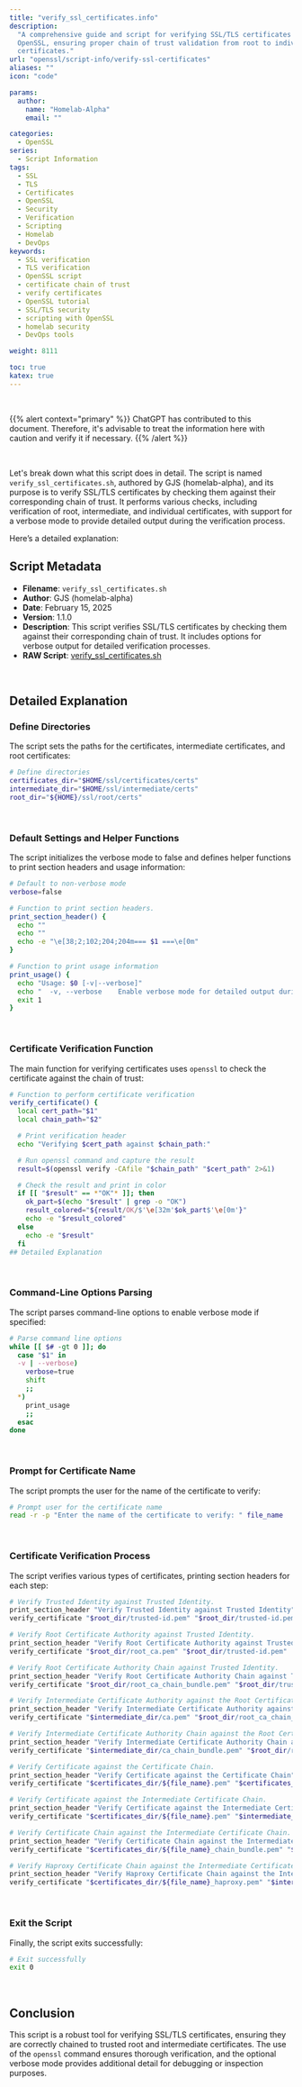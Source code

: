 ```yaml
---
title: "verify_ssl_certificates.info"
description:
  "A comprehensive guide and script for verifying SSL/TLS certificates using
  OpenSSL, ensuring proper chain of trust validation from root to individual
  certificates."
url: "openssl/script-info/verify-ssl-certificates"
aliases: ""
icon: "code"

params:
  author:
    name: "Homelab-Alpha"
    email: ""

categories:
  - OpenSSL
series:
  - Script Information
tags:
  - SSL
  - TLS
  - Certificates
  - OpenSSL
  - Security
  - Verification
  - Scripting
  - Homelab
  - DevOps
keywords:
  - SSL verification
  - TLS verification
  - OpenSSL script
  - certificate chain of trust
  - verify certificates
  - OpenSSL tutorial
  - SSL/TLS security
  - scripting with OpenSSL
  - homelab security
  - DevOps tools

weight: 8111

toc: true
katex: true
---
```


<br />

{{% alert context="primary" %}}
ChatGPT has contributed to this document. Therefore, it's advisable to treat the
information here with caution and verify it if necessary. {{% /alert %}}

<br />

Let's break down what this script does in detail. The script is named
`verify_ssl_certificates.sh`, authored by GJS (homelab-alpha), and its purpose
is to verify SSL/TLS certificates by checking them against their corresponding
chain of trust. It performs various checks, including verification of root,
intermediate, and individual certificates, with support for a verbose mode to
provide detailed output during the verification process.

Here’s a detailed explanation:

## Script Metadata

- **Filename**: `verify_ssl_certificates.sh`
- **Author**: GJS (homelab-alpha)
- **Date**: February 15, 2025
- **Version**: 1.1.0
- **Description**: This script verifies SSL/TLS certificates by checking them
  against their corresponding chain of trust. It includes options for verbose
  output for detailed verification processes.
- **RAW Script**: [verify_ssl_certificates.sh]

<br />

## Detailed Explanation

### Define Directories

The script sets the paths for the certificates, intermediate certificates, and
root certificates:

```bash
# Define directories
certificates_dir="$HOME/ssl/certificates/certs"
intermediate_dir="$HOME/ssl/intermediate/certs"
root_dir="${HOME}/ssl/root/certs"
```

<br />

### Default Settings and Helper Functions

The script initializes the verbose mode to false and defines helper functions to
print section headers and usage information:

```bash
# Default to non-verbose mode
verbose=false

# Function to print section headers.
print_section_header() {
  echo ""
  echo ""
  echo -e "\e[38;2;102;204;204m=== $1 ===\e[0m"
}

# Function to print usage information
print_usage() {
  echo "Usage: $0 [-v|--verbose]"
  echo "  -v, --verbose    Enable verbose mode for detailed output during verification"
  exit 1
}
```

<br />

### Certificate Verification Function

The main function for verifying certificates uses `openssl` to check the
certificate against the chain of trust:

```bash
# Function to perform certificate verification
verify_certificate() {
  local cert_path="$1"
  local chain_path="$2"

  # Print verification header
  echo "Verifying $cert_path against $chain_path:"

  # Run openssl command and capture the result
  result=$(openssl verify -CAfile "$chain_path" "$cert_path" 2>&1)

  # Check the result and print in color
  if [[ "$result" == *"OK"* ]]; then
    ok_part=$(echo "$result" | grep -o "OK")
    result_colored="${result/OK/$'\e[32m'$ok_part$'\e[0m'}"
    echo -e "$result_colored"
  else
    echo -e "$result"
  fi
## Detailed Explanation
```

<br />

### Command-Line Options Parsing

The script parses command-line options to enable verbose mode if specified:

```bash
# Parse command line options
while [[ $# -gt 0 ]]; do
  case "$1" in
  -v | --verbose)
    verbose=true
    shift
    ;;
  *)
    print_usage
    ;;
  esac
done
```

<br />

### Prompt for Certificate Name

The script prompts the user for the name of the certificate to verify:

```bash
# Prompt user for the certificate name
read -r -p "Enter the name of the certificate to verify: " file_name
```

<br />

### Certificate Verification Process

The script verifies various types of certificates, printing section headers for
each step:

```bash
# Verify Trusted Identity against Trusted Identity.
print_section_header "Verify Trusted Identity against Trusted Identity"
verify_certificate "$root_dir/trusted-id.pem" "$root_dir/trusted-id.pem"

# Verify Root Certificate Authority against Trusted Identity.
print_section_header "Verify Root Certificate Authority against Trusted Identity"
verify_certificate "$root_dir/root_ca.pem" "$root_dir/trusted-id.pem"

# Verify Root Certificate Authority Chain against Trusted Identity.
print_section_header "Verify Root Certificate Authority Chain against Trusted Identity"
verify_certificate "$root_dir/root_ca_chain_bundle.pem" "$root_dir/trusted-id.pem"

# Verify Intermediate Certificate Authority against the Root Certificate Authority.
print_section_header "Verify Intermediate Certificate Authority against the Root Certificate Authority"
verify_certificate "$intermediate_dir/ca.pem" "$root_dir/root_ca_chain_bundle.pem"

# Verify Intermediate Certificate Authority Chain against the Root Certificate Authority Chain.
print_section_header "Verify Intermediate Certificate Authority Chain against the Root Certificate Authority Chain"
verify_certificate "$intermediate_dir/ca_chain_bundle.pem" "$root_dir/root_ca_chain_bundle.pem"

# Verify Certificate against the Certificate Chain.
print_section_header "Verify Certificate against the Certificate Chain"
verify_certificate "$certificates_dir/${file_name}.pem" "$certificates_dir/${file_name}_chain_bundle.pem"

# Verify Certificate against the Intermediate Certificate Chain.
print_section_header "Verify Certificate against the Intermediate Certificate Chain"
verify_certificate "$certificates_dir/${file_name}.pem" "$intermediate_dir/ca_chain_bundle.pem"

# Verify Certificate Chain against the Intermediate Certificate Chain.
print_section_header "Verify Certificate Chain against the Intermediate Certificate Chain"
verify_certificate "$certificates_dir/${file_name}_chain_bundle.pem" "$intermediate_dir/ca_chain_bundle.pem"

# Verify Haproxy Certificate Chain against the Intermediate Certificate Chain.
print_section_header "Verify Haproxy Certificate Chain against the Intermediate Certificate Chain"
verify_certificate "$certificates_dir/${file_name}_haproxy.pem" "$intermediate_dir/ca_chain_bundle.pem"
```

<br />

### Exit the Script

Finally, the script exits successfully:

```bash
# Exit successfully
exit 0
```

<br />

## Conclusion

This script is a robust tool for verifying SSL/TLS certificates, ensuring they
are correctly chained to trusted root and intermediate certificates. The use of
the `openssl` command ensures thorough verification, and the optional verbose
mode provides additional detail for debugging or inspection purposes.

[verify_ssl_certificates.sh]:
  https://raw.githubusercontent.com/homelab-alpha/openssl/refs/heads/main/scripts/verify_ssl_certificates.sh
